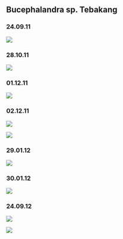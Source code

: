 ## Bucephalandra sp. Tebakang

### 24.09.11
![](./01.jpg)

### 28.10.11
![](./02.jpg)

### 01.12.11
![](./04.jpg)

### 02.12.11
![](./05.jpg)

![](./06.jpg)

### 29.01.12
![](./09.jpg)

### 30.01.12
![](./10.jpg)

### 24.09.12
![](./11.jpg)

![](./12.jpg)
